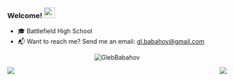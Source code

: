 ### Welcome! <img src="https://media.giphy.com/media/hvRJCLFzcasrR4ia7z/giphy.gif" width="25px">
- 🎓 Battlefield High School
- 📬 Want to reach me? Send me an email: [gl.babahov@gmail.com](mailto:gl.babahov@gmail.com)

<p align='center'> 
  <img src='https://github-readme-stats.vercel.app/api?username=GlebBabahov&hide=stars,issues&theme=vue' alt='GlebBabahov'> 
  <br>
</p>

<p> 
  <a href='https://github.com/iliterobotics/FRC-Robot-2019'> 
           <img align='left' src='https://github-readme-stats.vercel.app/api/pin/?username=iliterobotics&repo=frc-robot-2019&theme=vue'>
  </a>
  <a href='https://github.com/iliterobotics/FRC-Robot-2020'> 
           <img align='right' src='https://github-readme-stats.vercel.app/api/pin/?username=iliterobotics&repo=frc-robot-2020&theme=vue'>
  </a>
</p>
                                                                                                                          
<!--                                                                                                                        
[![Gleb Babahov's github stats](https://github-readme-stats.vercel.app/api?username=GlebBabahov&hide=stars,issues&theme=vue)](https://github.com/anuraghazra/github-readme-stats)
[![ReadMe Card](https://github-readme-stats.vercel.app/api/pin/?username=iliterobotics&repo=frc-robot-2019&theme=vue)](https://github.com/anuraghazra/github-readme-stats)
[![ReadMe Card](https://github-readme-stats.vercel.app/api/pin/?username=iliterobotics&repo=frc-robot-2020&theme=vue)](https://github.com/anuraghazra/github-readme-stats)

-->

<!--
**GlebBabahov/GlebBabahov** is a ✨ _special_ ✨ repository because its `README.md` (this file) appears on your GitHub profile.

Here are some ideas to get you started:

- 🔭 I’m currently working on ...
- 🌱 I’m currently learning ...
- 👯 I’m looking to collaborate on ...
- 🤔 I’m looking for help with ...
- 💬 Ask me about ...
- 📫 How to reach me: ...
- 😄 Pronouns: ...
- ⚡ Fun fact: ...
-->
